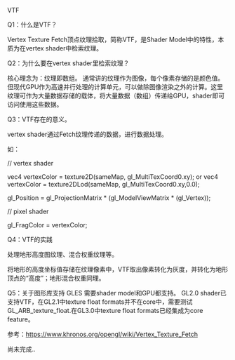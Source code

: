 VTF

Q1：什么是VTF？

Vertex Texture Fetch顶点纹理拾取，简称VTF，是Shader Model中的特性，本质为在vertex shader中检索纹理。

Q2：为什么要在vertex shader里检索纹理？

核心理念为：纹理即数组。
通常讲的纹理作为图像，每个像素存储的是颜色值。但现代GPU作为高速并行处理的计算单元，可以做除图像渲染之外的计算。这里纹理可作为大量数据存储的载体，将大量数据（数组）传递给GPU，shader即可访问使用这些数据。

Q3：VTF存在的意义。

vertex shader通过Fetch纹理传递的数据，进行数据处理。

如：

// vertex shader

vec4 vertexColor = texture2D(sameMap, gl_MultiTexCoord0.xy);
or
vec4 vertexColor = texture2DLod(sameMap, gl_MultiTexCoord0.xy,0.0);

gl_Position = gl_ProjectionMatrix * (gl_ModelViewMatrix * (gl_Vertex));


// pixel shader

gl_FragColor = vertexColor;


Q4：VTF的实践

处理地形高度图纹理、混合权重纹理等。

将地形的高度坐标值存储在纹理像素中，VTF取出像素转化为灰度，并转化为地形顶点的“高度”；地形混合权重同理。

Q5：关于图形库支持
GLES
需要shader model和GPU都支持。
GL2.0 shader已支持VTF，在GL2.1中texture float formats并不在core中，需要测试GL_ARB_texture_float.在GL3.0中texture float formats已经集成为core feature。


参考：https://www.khronos.org/opengl/wiki/Vertex_Texture_Fetch

尚未完成..

